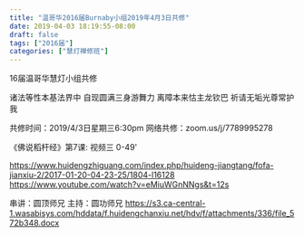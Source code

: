 ```yaml
---
title: "温哥华2016届Burnaby小组2019年4月3日共修"
date: 2019-04-03 18:19:55-08:00
draft: false
tags: ["2016届"]
categories: ["慧灯禅修班"]
---
```

16届温哥华慧灯小组共修

诸法等性本基法界中 
自现圆满三身游舞力
离障本来怙主龙钦巴 
祈请无垢光尊常护我

共修时间：2019/4/3日星期三6:30pm
网络共修：zoom.us/j/7789995278 

《佛说稻杆经》第7课:  视频三 0-49'

https://www.huidengzhiguang.com/index.php/huideng-jiangtang/fofa-jianxiu-2/2017-01-20-04-23-25/1804-l16128
https://www.youtube.com/watch?v=eMiuWGnNNgs&t=12s

串讲：圆顶师兄
主持：圆功师兄
 https://s3.ca-central-1.wasabisys.com/hddata/f.huidengchanxiu.net/hdv/f/attachments/336/file_572b348.docx
